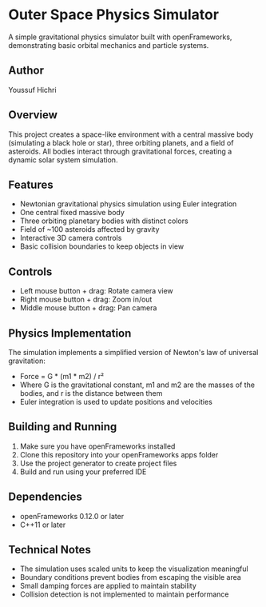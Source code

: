 # Outer Space Physics Simulator

A simple gravitational physics simulator built with openFrameworks, demonstrating basic orbital mechanics and particle systems.

## Author 

Youssuf Hichri

## Overview

This project creates a space-like environment with a central massive body (simulating a black hole or star), three orbiting planets, and a field of asteroids. All bodies interact through gravitational forces, creating a dynamic solar system simulation.

## Features

- Newtonian gravitational physics simulation using Euler integration
- One central fixed massive body
- Three orbiting planetary bodies with distinct colors
- Field of ~100 asteroids affected by gravity
- Interactive 3D camera controls
- Basic collision boundaries to keep objects in view

## Controls

- Left mouse button + drag: Rotate camera view
- Right mouse button + drag: Zoom in/out
- Middle mouse button + drag: Pan camera

## Physics Implementation

The simulation implements a simplified version of Newton's law of universal gravitation:
- Force = G * (m1 * m2) / r²
- Where G is the gravitational constant, m1 and m2 are the masses of the bodies, and r is the distance between them
- Euler integration is used to update positions and velocities

## Building and Running

1. Make sure you have openFrameworks installed
2. Clone this repository into your openFrameworks apps folder
3. Use the project generator to create project files
4. Build and run using your preferred IDE

## Dependencies

- openFrameworks 0.12.0 or later
- C++11 or later

## Technical Notes

- The simulation uses scaled units to keep the visualization meaningful
- Boundary conditions prevent bodies from escaping the visible area
- Small damping forces are applied to maintain stability
- Collision detection is not implemented to maintain performance
